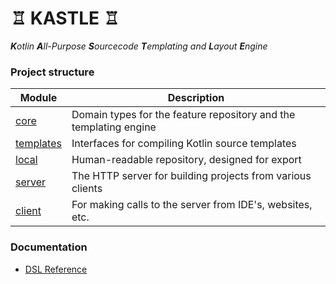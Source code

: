 # ♖ KASTLE ♖

_**K**otlin **A**ll-Purpose **S**ourcecode **T**emplating and **L**ayout **E**ngine_

### Project structure

| Module                        | Description                                                       |
|-------------------------------|-------------------------------------------------------------------|
| [core](core)                  | Domain types for the feature repository and the templating engine |
| [templates](export/templates) | Interfaces for compiling Kotlin source templates                  |
| [local](export/local)         | Human-readable repository, designed for export                    |
| [server](server)              | The HTTP server for building projects from various clients        |
| [client](client)              | For making calls to the server from IDE's, websites, etc.         |

### Documentation

- [DSL Reference](docs/DSL.md)